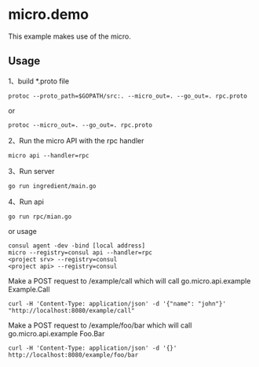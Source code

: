 # micro.demo

This example makes use of the micro.

## Usage

1、build \*.proto file
```
protoc --proto_path=$GOPATH/src:. --micro_out=. --go_out=. rpc.proto
```
or
```
protoc --micro_out=. --go_out=. rpc.proto
```
2、Run the micro API with the rpc handler

```
micro api --handler=rpc
```
3、Run server

```
go run ingredient/main.go
```
4、Run api

```
go run rpc/mian.go
```

or usage
```
consul agent -dev -bind [local address]
micro --registry=consul api --handler=rpc
<project srv> --registry=consul
<project api> --registry=consul
```

Make a POST request to /example/call which will call go.micro.api.example Example.Call

```
curl -H 'Content-Type: application/json' -d '{"name": "john"}' "http://localhost:8080/example/call"
```

Make a POST request to /example/foo/bar which will call go.micro.api.example Foo.Bar

```
curl -H 'Content-Type: application/json' -d '{}' http://localhost:8080/example/foo/bar
```
